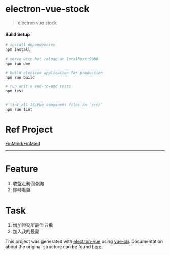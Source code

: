 # electron-vue-stock

> electron vue stock

#### Build Setup

``` bash
# install dependencies
npm install

# serve with hot reload at localhost:9080
npm run dev

# build electron application for production
npm run build

# run unit & end-to-end tests
npm test


# lint all JS/Vue component files in `src/`
npm run lint

```

# Ref Project

[FinMind/FinMind](https://github.com/FinMind/FinMind)

---

# Feature

1. 收盤走勢圖查詢 
2. 即時看盤

# Task

1. 增加證交所最佳五檔
2. 加入我的最愛

This project was generated with [electron-vue](https://github.com/SimulatedGREG/electron-vue) using [vue-cli](https://github.com/vuejs/vue-cli). Documentation about the original structure can be found [here](https://simulatedgreg.gitbooks.io/electron-vue/content/index.html).
